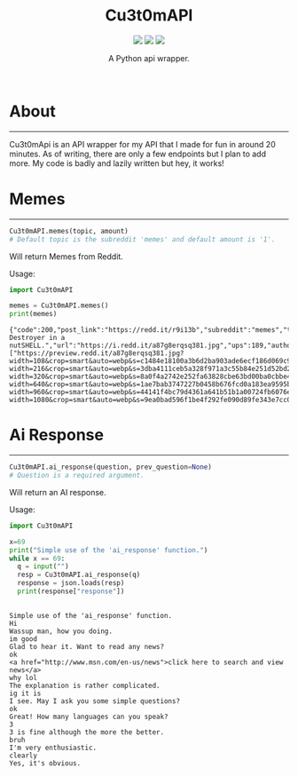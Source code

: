 <div>
  <h1 align='center'>
    Cu3t0mAPI
  </h1>
</div>
<div>
  <p align='center'>
    <img src=https://img.shields.io/pypi/dm/Cu3t0mAPI?color=success&label=PyPi%20Downloads&style=flat-square>
    <img src=https://img.shields.io/badge/Stable_Version-0.0.2-informational>
    <img src=https://img.shields.io/badge/Development_Version-0.0.4-informational>
  </p>
  <p align='center'>
    A Python api wrapper.
  </p>
</div>
<br>


# About
---

Cu3t0mApi is an API wrapper for my API that I made for fun in around 20 minutes. As of writing, there are only a few endpoints but I plan to add more. My code is badly and lazily written but hey, it works!

# Memes
---
```py
Cu3t0mAPI.memes(topic, amount)
# Default topic is the subreddit 'memes' and default amount is '1'.
```
Will return Memes from Reddit.

Usage:
```py
import Cu3t0mAPI

memes = Cu3t0mAPI.memes()
print(memes)
```
```
{"code":200,"post_link":"https://redd.it/r9i13b","subreddit":"memes","title":"Friendship Destroyer in a nutSHELL.","url":"https://i.redd.it/a87g8erqsq381.jpg","ups":189,"author":"1Shadowspark1","spoilers_enabled":true,"nsfw":false,"image_previews":["https://preview.redd.it/a87g8erqsq381.jpg?width=108&crop=smart&auto=webp&s=c1484e18100a3b6d2ba903ade6ecf186d069c9ee","https://preview.redd.it/a87g8erqsq381.jpg?width=216&crop=smart&auto=webp&s=3dba4111ceb5a328f971a3c55b84e251d52bd20c","https://preview.redd.it/a87g8erqsq381.jpg?width=320&crop=smart&auto=webp&s=8a0f4a2742e252fa63828cbe63bd00ba0cbbe479","https://preview.redd.it/a87g8erqsq381.jpg?width=640&crop=smart&auto=webp&s=1ae7bab3747227b0458b676fcd0a183ea9595bb8","https://preview.redd.it/a87g8erqsq381.jpg?width=960&crop=smart&auto=webp&s=44141f4bc79d4361a641b51b1a00724fb6076e62","https://preview.redd.it/a87g8erqsq381.jpg?width=1080&crop=smart&auto=webp&s=9ea0bad596f1be4f292fe090d89fe343e7cc0fb3"]}
```
# Ai Response
---
```py
Cu3t0mAPI.ai_response(question, prev_question=None)
# Question is a required argument.
```
Will return an AI response.

Usage:
```py
import Cu3t0mAPI

x=69
print("Simple use of the 'ai_response' function.")
while x == 69:
  q = input("")
  resp = Cu3t0mAPI.ai_response(q)
  response = json.loads(resp)
  print(response["response"])
  
```
```
Simple use of the 'ai_response' function.
Hi
Wassup man, how you doing.
im good
Glad to hear it. Want to read any news?
ok
<a href="http://www.msn.com/en-us/news">click here to search and view news</a>
why lol
The explanation is rather complicated.
ig it is
I see. May I ask you some simple questions?
ok
Great! How many languages can you speak?
3
3 is fine although the more the better.
bruh
I'm very enthusiastic.
clearly
Yes, it's obvious.

```